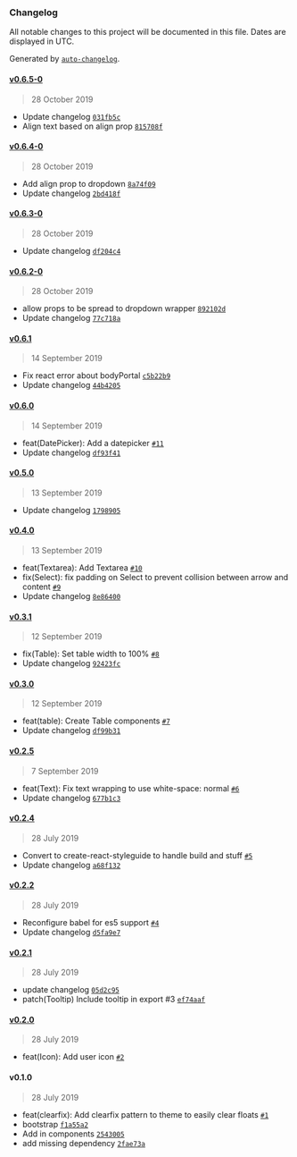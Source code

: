 ### Changelog

All notable changes to this project will be documented in this file. Dates are displayed in UTC.

Generated by [`auto-changelog`](https://github.com/CookPete/auto-changelog).

#### [v0.6.5-0](https://github.com/WattyRev/react-watty-ui/compare/v0.6.4-0...v0.6.5-0)

> 28 October 2019

- Update changelog [`031fb5c`](https://github.com/WattyRev/react-watty-ui/commit/031fb5ce0a81e69bd9a01cdbf6b3f057900bfcda)
- Align text based on align prop [`815708f`](https://github.com/WattyRev/react-watty-ui/commit/815708f2af75e62f73cca728029f5f79333e86a9)

#### [v0.6.4-0](https://github.com/WattyRev/react-watty-ui/compare/v0.6.3-0...v0.6.4-0)

> 28 October 2019

- Add align prop to dropdown [`8a74f09`](https://github.com/WattyRev/react-watty-ui/commit/8a74f09ff87661bf3fa583f9843f619dbe00f05c)
- Update changelog [`2bd418f`](https://github.com/WattyRev/react-watty-ui/commit/2bd418f2035efefc5b6db8bb40727309415298e6)

#### [v0.6.3-0](https://github.com/WattyRev/react-watty-ui/compare/v0.6.2-0...v0.6.3-0)

> 28 October 2019

- Update changelog [`df204c4`](https://github.com/WattyRev/react-watty-ui/commit/df204c4dbdcb84a20f82212784f1efb6d1643f88)

#### [v0.6.2-0](https://github.com/WattyRev/react-watty-ui/compare/v0.6.1...v0.6.2-0)

> 28 October 2019

- allow props to be spread to dropdown wrapper [`892102d`](https://github.com/WattyRev/react-watty-ui/commit/892102d89a04f2327337ca07b8417d2b84d07a3a)
- Update changelog [`77c718a`](https://github.com/WattyRev/react-watty-ui/commit/77c718ac195acd94eac3e25326ee43a9d6a5c1e8)

#### [v0.6.1](https://github.com/WattyRev/react-watty-ui/compare/v0.6.0...v0.6.1)

> 14 September 2019

- Fix react error about bodyPortal [`c5b22b9`](https://github.com/WattyRev/react-watty-ui/commit/c5b22b901cfd4aa125c49b73dfc4cfc9975584ee)
- Update changelog [`44b4205`](https://github.com/WattyRev/react-watty-ui/commit/44b4205a905aace164a8ac3a5bb20b34ebd4df1e)

#### [v0.6.0](https://github.com/WattyRev/react-watty-ui/compare/v0.5.0...v0.6.0)

> 14 September 2019

- feat(DatePicker): Add a datepicker [`#11`](https://github.com/WattyRev/react-watty-ui/pull/11)
- Update changelog [`df93f41`](https://github.com/WattyRev/react-watty-ui/commit/df93f4181dd0d0be1c7c1e41d1e80b4ebdde4ac8)

#### [v0.5.0](https://github.com/WattyRev/react-watty-ui/compare/v0.4.0...v0.5.0)

> 13 September 2019

- Update changelog [`1798905`](https://github.com/WattyRev/react-watty-ui/commit/1798905bb5d3c9d90863e29746221c9b0d2bb067)

#### [v0.4.0](https://github.com/WattyRev/react-watty-ui/compare/v0.3.1...v0.4.0)

> 13 September 2019

- feat(Textarea): Add Textarea [`#10`](https://github.com/WattyRev/react-watty-ui/pull/10)
- fix(Select): fix padding on Select to prevent collision between arrow and content [`#9`](https://github.com/WattyRev/react-watty-ui/pull/9)
- Update changelog [`8e86400`](https://github.com/WattyRev/react-watty-ui/commit/8e86400d9e95cea65140e728fa684676a33838b8)

#### [v0.3.1](https://github.com/WattyRev/react-watty-ui/compare/v0.3.0...v0.3.1)

> 12 September 2019

- fix(Table): Set table width to 100% [`#8`](https://github.com/WattyRev/react-watty-ui/pull/8)
- Update changelog [`92423fc`](https://github.com/WattyRev/react-watty-ui/commit/92423fc5ad4c4d6c77aac3951d2127357be3f70d)

#### [v0.3.0](https://github.com/WattyRev/react-watty-ui/compare/v0.2.5...v0.3.0)

> 12 September 2019

- feat(table): Create Table components [`#7`](https://github.com/WattyRev/react-watty-ui/pull/7)
- Update changelog [`df99b31`](https://github.com/WattyRev/react-watty-ui/commit/df99b315771ab8568aa2db777a26c0d0c7c00ca6)

#### [v0.2.5](https://github.com/WattyRev/react-watty-ui/compare/v0.2.4...v0.2.5)

> 7 September 2019

- feat(Text): Fix text wrapping to use white-space: normal [`#6`](https://github.com/WattyRev/react-watty-ui/pull/6)
- Update changelog [`677b1c3`](https://github.com/WattyRev/react-watty-ui/commit/677b1c30f16d313439ea87d66cad8c708d390374)

#### [v0.2.4](https://github.com/WattyRev/react-watty-ui/compare/v0.2.2...v0.2.4)

> 28 July 2019

- Convert to create-react-styleguide to handle build and stuff [`#5`](https://github.com/WattyRev/react-watty-ui/pull/5)
- Update changelog [`a68f132`](https://github.com/WattyRev/react-watty-ui/commit/a68f1326ed215b5cb7bdc411551e76e07268e911)

#### [v0.2.2](https://github.com/WattyRev/react-watty-ui/compare/v0.2.1...v0.2.2)

> 28 July 2019

- Reconfigure babel for es5 support [`#4`](https://github.com/WattyRev/react-watty-ui/pull/4)
- Update changelog [`d5fa9e7`](https://github.com/WattyRev/react-watty-ui/commit/d5fa9e7f2c70d4d1e4ab3a09851ea9f2a34c1842)

#### [v0.2.1](https://github.com/WattyRev/react-watty-ui/compare/v0.2.0...v0.2.1)

> 28 July 2019

- update changelog [`05d2c95`](https://github.com/WattyRev/react-watty-ui/commit/05d2c95c71354dc8d6c2fe9bb99188d6d28596b0)
- patch(Tooltip) Include tooltip in export #3 [`ef74aaf`](https://github.com/WattyRev/react-watty-ui/commit/ef74aaf652352fb0abb8be194c4068bb6bc538cd)

#### [v0.2.0](https://github.com/WattyRev/react-watty-ui/compare/v0.1.0...v0.2.0)

> 28 July 2019

- feat(Icon): Add user icon [`#2`](https://github.com/WattyRev/react-watty-ui/pull/2)

#### v0.1.0

> 28 July 2019

- feat(clearfix): Add clearfix pattern to theme to easily clear floats [`#1`](https://github.com/WattyRev/react-watty-ui/pull/1)
- bootstrap [`f1a55a2`](https://github.com/WattyRev/react-watty-ui/commit/f1a55a2aeb332886431fd9bf75d6c1c2521b6c6a)
- Add in components [`2543005`](https://github.com/WattyRev/react-watty-ui/commit/25430056372363aa4e137c39a1d98b30ece6395f)
- add missing dependency [`2fae73a`](https://github.com/WattyRev/react-watty-ui/commit/2fae73a84a1494048b13b9cd4b61f219846e6161)
